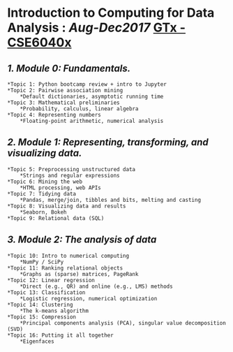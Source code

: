 # Introduction to Computing for Data Analysis : _Aug-Dec2017_  [__GTx -  CSE6040x__](https://www.edx.org/course/introduction-to-computing-for-data-analysis)

## *1. Module 0: Fundamentals.*
	*Topic 1: Python bootcamp review + intro to Jupyter
	*Topic 2: Pairwise association mining
		*Default dictionaries, asymptotic running time
	*Topic 3: Mathematical preliminaries
		*Probability, calculus, linear algebra
	*Topic 4: Representing numbers
		*Floating-point arithmetic, numerical analysis

## *2. Module 1: Representing, transforming, and visualizing data.*
	*Topic 5: Preprocessing unstructured data
		*Strings and regular expressions
	*Topic 6: Mining the web
		*HTML processing, web APIs
	*Topic 7: Tidying data
		*Pandas, merge/join, tibbles and bits, melting and casting
	*Topic 8: Visualizing data and results
		*Seaborn, Bokeh
	*Topic 9: Relational data (SQL)

## *3. Module 2: The analysis of data*
	*Topic 10: Intro to numerical computing
		*NumPy / SciPy
	*Topic 11: Ranking relational objects
		*Graphs as (sparse) matrices, PageRank
	*Topic 12: Linear regression
		*Direct (e.g., QR) and online (e.g., LMS) methods
	*Topic 13: Classification
		*Logistic regression, numerical optimization
	*Topic 14: Clustering
		*The k-means algorithm
	*Topic 15: Compression
		*Principal components analysis (PCA), singular value decomposition (SVD)
	*Topic 16: Putting it all together
		*Eigenfaces
